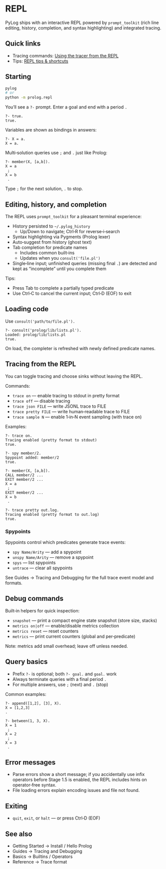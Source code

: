 # REPL

PyLog ships with an interactive REPL powered by `prompt_toolkit` (rich line
editing, history, completion, and syntax highlighting) and integrated tracing.

## Quick links

- Tracing commands: [Using the tracer from the REPL](../guides/tracing-and-debugging.md#using-the-tracer-from-the-repl)
- Tips: [REPL tips & shortcuts](../guides/repl-tips.md#tracing-from-the-repl)
## Starting

```bash
pylog
# or
python -m prolog.repl
```

You’ll see a `?-` prompt. Enter a goal and end with a period `.`

```text
?- true.
true.
```

Variables are shown as bindings in answers:

```text
?- X = a.
X = a.
```

Multi‑solution queries use `;` and `.` just like Prolog:

```text
?- member(X, [a,b]).
X = a
 ;
X = b
 .
```

Type `;` for the next solution, `.` to stop.

## Editing, history, and completion

The REPL uses `prompt_toolkit` for a pleasant terminal experience:

- History persisted to `~/.pylog_history`
  - Up/Down to navigate; Ctrl‑R for reverse‑i‑search
- Syntax highlighting via Pygments (Prolog lexer)
- Auto‑suggest from history (ghost text)
- Tab completion for predicate names
  - Includes common built‑ins
  - Updates when you `consult('file.pl')`
- Single‑line input; unfinished queries (missing final `.`) are detected and kept as “incomplete” until you complete them

Tips:
- Press Tab to complete a partially typed predicate
- Use Ctrl‑C to cancel the current input; Ctrl‑D (EOF) to exit

## Loading code

Use `consult('path/to/file.pl').`

```text
?- consult('prolog/lib/lists.pl').
Loaded: prolog/lib/lists.pl
true.
```

On load, the completer is refreshed with newly defined predicate names.

## Tracing from the REPL

You can toggle tracing and choose sinks without leaving the REPL.

Commands:

- `trace on` — enable tracing to stdout in pretty format
- `trace off` — disable tracing
- `trace json FILE` — write JSONL trace to FILE
- `trace pretty FILE` — write human‑readable trace to FILE
- `trace sample N` — enable 1‑in‑N event sampling (with trace on)

Examples:

```text
?- trace on.
Tracing enabled (pretty format to stdout)
true.

?- spy member/2.
Spypoint added: member/2
true.

?- member(X, [a,b]).
CALL member/2 ...
EXIT member/2 ...
X = a
 ;
EXIT member/2 ...
X = b
 .

?- trace pretty out.log.
Tracing enabled (pretty format to out.log)
true.
```

### Spypoints
Spypoints control which predicates generate trace events:

- `spy Name/Arity` — add a spypoint
- `unspy Name/Arity` — remove a spypoint
- `spys` — list spypoints
- `untrace` — clear all spypoints

See Guides → Tracing and Debugging for the full trace event model and formats.

## Debug commands

Built‑in helpers for quick inspection:

- `snapshot` — print a compact engine state snapshot (store size, stacks)
- `metrics on|off` — enable/disable metrics collection
- `metrics reset` — reset counters
- `metrics` — print current counters (global and per‑predicate)

Note: metrics add small overhead; leave off unless needed.

## Query basics

- Prefix `?-` is optional; both `?- goal.` and `goal.` work
- Always terminate queries with a final period `.`
- For multiple answers, use `;` (next) and `.` (stop)

Common examples:

```text
?- append([1,2], [3], X).
X = [1,2,3]
.

?- between(1, 3, X).
X = 1
 ;
X = 2
 ;
X = 3
 .
```

## Error messages

- Parse errors show a short message; if you accidentally use infix operators before Stage 1.5 is enabled, the REPL includes hints on operator‑free syntax.
- File loading errors explain encoding issues and file not found.

## Exiting

- `quit`, `exit`, or `halt` — or press Ctrl‑D (EOF)

## See also

- Getting Started → Install / Hello Prolog
- Guides → Tracing and Debugging
- Basics → Builtins / Operators
- Reference → Trace format
